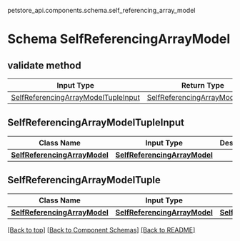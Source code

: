 petstore_api.components.schema.self_referencing_array_model
# Schema SelfReferencingArrayModel

## validate method
Input Type | Return Type | Notes
------------ | ------------- | -------------
[SelfReferencingArrayModelTupleInput](#selfreferencingarraymodeltupleinput) | [SelfReferencingArrayModelTuple](#selfreferencingarraymodeltuple) |

## SelfReferencingArrayModelTupleInput
Class Name | Input Type | Description | Notes
------------- | ------------- | ------------- | -------------
[**SelfReferencingArrayModel**](#top) | [**SelfReferencingArrayModel**](#top) |  |

## SelfReferencingArrayModelTuple
Class Name | Input Type | Accessed Type | Description | Notes
------------- | ------------- | ------------- | ------------- | -------------
[**SelfReferencingArrayModel**](#top) | [**SelfReferencingArrayModel**](#top) | [**SelfReferencingArrayModel**](#top) |  |

[[Back to top]](#top) [[Back to Component Schemas]](../../../README.md#Component-Schemas) [[Back to README]](../../../README.md)
